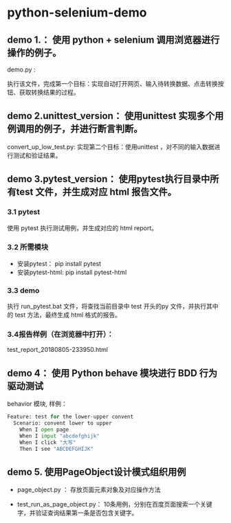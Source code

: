 # python-selenium-demo

## demo 1.： 使用 python + selenium 调用浏览器进行操作的例子。

demo.py :

 执行该文件，完成第一个目标：实现自动打开网页、输入待转换数据、点击转换按钮、获取转换结果的过程。


## demo 2.unittest_version： 使用unittest 实现多个用例调用的例子，并进行断言判断。
convert_up_low_test.py: 
  实现第二个目标：使用unittest ，对不同的输入数据进行测试和验证结果。

## demo 3.pytest_version： 使用pytest执行目录中所有test 文件，并生成对应 html 报告文件。
###  3.1 pytest
使用 pytest 执行测试用例，并生成对应的 html report。

### 3.2 所需模块
- 安装pytest： pip install pytest
- 安装pytest-html: pip install pytest-html

### 3.3 demo
执行 run_pytest.bat 文件，将查找当前目录中 test 开头的py 文件，并执行其中的 test 方法，最终生成 html 格式的报告。

### 3.4报告样例（在浏览器中打开）： 

test_report_20180805-233950.html

## demo 4： 使用 Python behave 模块进行 BDD 行为驱动测试

behavior 模块, 样例：

```python
Feature: test for the lower-upper convent
  Scenario: convent lower to upper
    When I open page
    When I input "abcdefghijk"
    When I click "大写"
    Then I see "ABCDEFGHIJK"
```

## demo 5. 使用PageObject设计模式组织用例

- page_object.py ： 存放页面元素对象及对应操作方法

- test_run_as_page_object.py： 
10条用例，分别在百度页面搜索一个关键字，并验证查询结果第一条是否包含关键字。